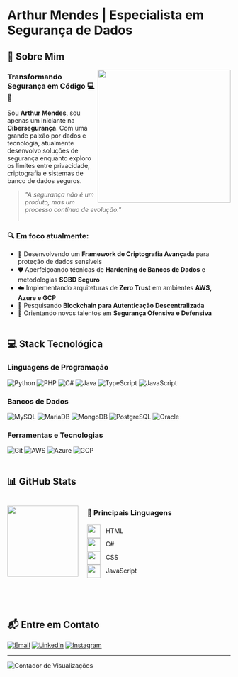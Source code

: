 # Arthur Mendes | Especialista em Segurança de Dados

## 🚀 Sobre Mim

<img align="right" width="300" src="https://media.giphy.com/media/v1.Y2lkPTc5MGI3NjExNmZlNzFiZWZkYWFjNmI2NWNmNDcxNGRhYWE4NGZmOTlhNGMwN2ZlMSZlcD12MV9pbnRlcm5hbF9naWZzX2dpZklkJmN0PWc/qgQUggAC3Pfv687qPC/giphy.gif" />


### Transformando Segurança em Código 💻🔐

Sou **Arthur Mendes**, sou apenas um iniciante na **Cibersegurança**. Com uma grande paixão por dados e tecnologia, atualmente desenvolvo soluções de segurança enquanto exploro os limites entre privacidade, criptografia e sistemas de banco de dados seguros.

> *"A segurança não é um produto, mas um processo contínuo de evolução."*
<br> </br>
### 🔍 Em foco atualmente:

- 🔐 Desenvolvendo um **Framework de Criptografia Avançada** para proteção de dados sensíveis
- 🛡️ Aperfeiçoando técnicas de **Hardening de Bancos de Dados** e metodologias **SGBD Seguro**
- ☁️ Implementando arquiteturas de **Zero Trust** em ambientes **AWS, Azure e GCP**
- 🔬 Pesquisando **Blockchain para Autenticação Descentralizada** 
- 🧠 Orientando novos talentos em **Segurança Ofensiva e Defensiva**
<br> </br>

## 💻 Stack Tecnológica

### Linguagens de Programação
![Python](https://img.shields.io/badge/Python-3776AB?style=for-the-badge&logo=python&logoColor=white)
![PHP](https://img.shields.io/badge/PHP-777BB4?style=for-the-badge&logo=php&logoColor=white)
![C#](https://img.shields.io/badge/C%23-239120?style=for-the-badge&logo=c-sharp&logoColor=white)
![Java](https://img.shields.io/badge/Java-ED8B00?style=for-the-badge&logo=openjdk&logoColor=white)
![TypeScript](https://img.shields.io/badge/TypeScript-007ACC?style=for-the-badge&logo=typescript&logoColor=white)
![JavaScript](https://img.shields.io/badge/JavaScript-F7DF1E?style=for-the-badge&logo=javascript&logoColor=black)

### Bancos de Dados
![MySQL](https://img.shields.io/badge/MySQL-005C84?style=for-the-badge&logo=mysql&logoColor=white)
![MariaDB](https://img.shields.io/badge/MariaDB-003545?style=for-the-badge&logo=mariadb&logoColor=white)
![MongoDB](https://img.shields.io/badge/MongoDB-4EA94B?style=for-the-badge&logo=mongodb&logoColor=white)
![PostgreSQL](https://img.shields.io/badge/PostgreSQL-316192?style=for-the-badge&logo=postgresql&logoColor=white)
![Oracle](https://img.shields.io/badge/Oracle-F80000?style=for-the-badge&logo=oracle&logoColor=white)

### Ferramentas e Tecnologias
![Git](https://img.shields.io/badge/Git-F05032?style=for-the-badge&logo=git&logoColor=white)
![AWS](https://img.shields.io/badge/AWS-232F3E?style=for-the-badge&logo=amazon-aws&logoColor=white)
![Azure](https://img.shields.io/badge/Azure-0089D6?style=for-the-badge&logo=microsoft-azure&logoColor=white)
![GCP](https://img.shields.io/badge/GCP-4285F4?style=for-the-badge&logo=google-cloud&logoColor=white)
<br> </br>

## 📊 GitHub Stats

<div style="display: flex; align-items: center;">
  <div>
    <a href="https://github.com/arthurlynow098">
      <img height="160em" src="https://github-readme-stats.vercel.app/api/top-langs/?username=arthurlynow098&theme=graywhite&hide_border=true&include_all_commits=true&count_private=true&layout=compact" />
    </a>
  </div>
  <div style="margin-left: 20px;">
    <h3>📌 Principais Linguagens</h3>
    <ul style="list-style: none; padding: 0;">
      <li>
        <img src="https://cdn.jsdelivr.net/gh/devicons/devicon/icons/html5/html5-original-wordmark.svg" height="30" style="vertical-align: middle; margin-right: 8px;" />
        HTML
      </li>
      <li>
        <img src="https://cdn.jsdelivr.net/gh/devicons/devicon/icons/csharp/csharp-original.svg" height="30" style="vertical-align: middle; margin-right: 8px;" />
        C#
      </li>
      <li>
        <img src="https://cdn.jsdelivr.net/gh/devicons/devicon/icons/css3/css3-original-wordmark.svg" height="30" style="vertical-align: middle; margin-right: 8px;" />
        CSS
      </li>
      <li>
        <img src="https://cdn.jsdelivr.net/gh/devicons/devicon/icons/javascript/javascript-original.svg" height="30" style="vertical-align: middle; margin-right: 8px;" />
        JavaScript
      </li>
    </ul>
  </div>
</div>


<br> </br>

## 📬 Entre em Contato

[![Email](https://img.shields.io/badge/Email-0078D4?style=for-the-badge&logo=microsoft-outlook&logoColor=white)](mailto:arthurmendes0505@outlook.com)
[![LinkedIn](https://img.shields.io/badge/LinkedIn-0077B5?style=for-the-badge&logo=linkedin&logoColor=white)](https://linkedin.com/in/arthurmendes)
[![Instagram](https://img.shields.io/badge/Instagram-E4405F?style=for-the-badge&logo=instagram&logoColor=white)](https://instagram.com/Arthurlynow)

---

![Contador de Visualizações](https://komarev.com/ghpvc/?username=arthurlynow098&label=Visualizações+de+perfil&color=0e75b6&style=flat)
